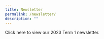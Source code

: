 ```yaml
---
title: Newsletter
permalink: /newsletter/
description: ""
---
```

Click here to view our 2023 Term 1 newsletter.